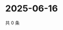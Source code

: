 # 2025-06-16

共 0 条

<!-- BEGIN ZHIHUQUESTIONS -->
<!-- 最后更新时间 Mon Jun 16 2025 15:14:06 GMT+0800 (China Standard Time) -->

<!-- END ZHIHUQUESTIONS -->
